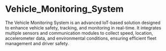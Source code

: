 # Vehicle_Monitoring_System
The Vehicle Monitoring System is an advanced IoT-based solution designed to enhance vehicle safety, tracking, and monitoring in real-time. It integrates multiple sensors and communication modules to collect speed, location, accelerometer data, and environmental conditions, ensuring efficient fleet management and driver safety.
